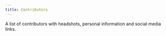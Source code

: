 ```yaml
---
title: Contributors
---
```

A list of contributors with headshots, personal information and social media links.